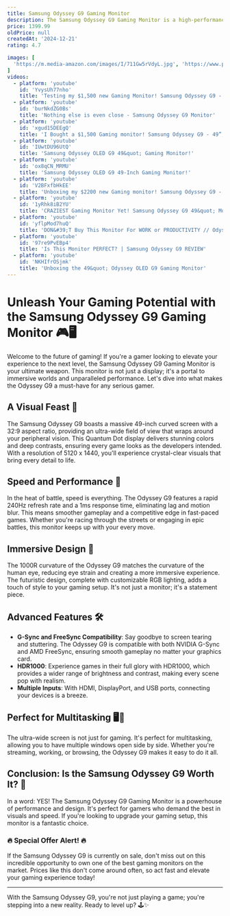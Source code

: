 ```yaml
---
title: Samsung Odyssey G9 Gaming Monitor
description: The Samsung Odyssey G9 Gaming Monitor is a high-performance, ultra-wide display designed for immersive gaming experiences. It features a massive 49-inch curved screen with a 32:9 aspect ratio, providing an expansive field of view that mimics dual-monitor setups without bezels. The monitor boasts a 5120x1440 resolution, delivering sharp and detailed visuals. It supports a 240Hz refresh rate and a 1ms response time, ensuring smooth and responsive gameplay. The Odyssey G9 also includes NVIDIA G-SYNC and AMD FreeSync Premium Pro technologies to minimize screen tearing and stuttering. Its futuristic design, with customizable RGB lighting, complements its advanced features, making it a popular choice among gamers seeking a top-tier display.
price: 1399.99
oldPrice: null
createdAt: '2024-12-21'
rating: 4.7

images: [
  'https://m.media-amazon.com/images/I/711Gw5rVdyL.jpg', 'https://www.pcworld.com/wp-content/uploads/2024/10/puff-16-1.jpg?quality=50&strip=all', 'https://img.global.news.samsung.com/uk/wp-content/uploads/2020/06/Odyssey-G9_3.jpg', 'https://www.digitaltrends.com/wp-content/uploads/2024/06/Samsung-Odyssey-G9-G95C-e1719420772669.jpg?resize=1200,630&p=1', 'https://www.digitaltrends.com/wp-content/uploads/2023/10/odyssey-oled-g9-review-13.jpg?resize=800,418&p=1', 'https://i0.wp.com/www.techarp.com/wp-content/uploads/2020/01/Samsung-Odyssey-G9-curved-gaming-monitor-revealed.jpg?fit=1200,600&ssl=1', 'https://ae01.alicdn.com/kf/S0b3824bd4e8c44ee8c6a32d49a691db0D.jpg?width=1601&height=1601&hash=3202', 'https://i.redd.it/l5gfcp2n2xlb1.jpg', 'https://zerotohundred.com/wp-content/uploads/2022/04/20220302_212649-01-01.jpeg', 'https://images.anandtech.com/doci/20025/Dual-UHD-Gaming-Monitor_dl3.jpg', 'https://media.kijiji.ca/api/v1/ca-prod-fsbo-ads/images/c3/c3681069-5abd-4ec1-80c1-b8ed59ba3169?rule=kijijica-400-webp', 'https://www.techspot.com/articles-info/2163/images/S-2.jpg', 'https://simracingcockpit.gg/wp-content/uploads/2020/12/PXL_20201214_083958574-1-1024x768.jpg', 'https://i.blogs.es/3ccdb9/samsung-odyssey-g9-46/450_1000.jpg', 'https://i.redd.it/3zuk1jmsbkh71.jpg', 'https://media.johnlewiscontent.com/i/JohnLewis/110979146?fmt=auto&$background-off-white$', 'https://reviewed-com-res.cloudinary.com/image/fetch/s--bGL_JgKv--/b_white,c_limit,cs_srgb,f_auto,fl_progressive.strip_profile,g_center,q_auto,w_972/https://reviewed-production.s3.amazonaws.com/1709843445274/SamsungG9.png', 'https://assets0.heathcotes.co.nz/spree/products/64454/large/LS49CG934SEXXY_-_Samsung_49_Inch_Odyssey_OLED_G9_G93SC_Curved_Gaming_Monitor_S49CG934SE_25.JPG?1689548054', 'https://photos-us.bazaarvoice.com/photo/2/cGhvdG86c2Ftc3VuZw/bb5dd8ad-ca60-57ac-b762-103e4ce53dd7', 'https://ugc-user-content.pccomponentes.com/IMG_650d45f1b7d55_20230922074449752979.jpeg', 'https://www.lifewire.com/thmb/gwYL7QqE6LD1qDue4mSnro2Fs2A=/1500x0/filters:no_upscale():max_bytes(150000):strip_icc()/Samsung-OLED-G9-Back-ff1c2702377c4d8fb0357ba6df6f7272.jpg', 'https://www.thestreet.com/.image/ar_1.91,c_fill,cs_srgb,g_faces:center,q_auto:good,w_1200/MTk4NjE1NDcwMzk4NTE1MTEx/oled-g9-image-2.png', 'https://www.vortez.net/news_file/21785_samsung-odyssey-neo-g9-curved-gaming-monitor.jpg', 'https://lookaside.fbsbx.com/lookaside/crawler/media/?media_id=1814307856042795', 'https://sm.pcmag.com/pcmag_uk/news/s/samsungs-4/samsungs-49-inch-gaming-monitor-first-to-be-hdr-certified_a2pv.jpg', 'https://i.ebayimg.com/images/g/y5cAAOSwyZhmofvY/s-l1200.png', 'https://i.blogs.es/3ccdb9/samsung-odyssey-g9-46/450_1000.jpg', 'https://static1.xdaimages.com/wordpress/wp-content/uploads/2023/06/samsung-odyssey-oled-g9.jpg', 'https://images.samsung.com/is/image/samsung/es-feature-spellbinding-resolution-249867088?$624_n_JPG$', 'https://www.deffo.com.ar/wp-content/uploads/2022/11/LC49G95TSSLXZB-4.webp', 'https://cdn.idealo.com/folder/Product/202168/8/202168878/s3_produktbild_gross_3/samsung-odyssey-g6-s32bg650eu.jpg', 'https://benson.ph/cdn/shop/products/ph-odyssey-g9-lc49g95tssexxp-dynamicwhite-307878001_1024x.png?v=1676513618', 'https://images.samsung.com/is/image/samsung/assets/au/monitors/odyssey-gaming-monitor/odyssey-kv-startframe-mo.jpg?$ORIGIN_JPG$', 'https://zahcomputers.pk/wp-content/uploads/2020/08/See-it-all-on-one-screen.jpg', 'https://www.gamingoase.de/media/images/info/g9_1.jpg', 'https://ugc-user-content.pccomponentes.com/IMG_674a1e6d01ce6_20241129200501007397.png', 'https://laptopsking.com/cdn/shop/files/IMG_E4726_f261ee38-53fc-42c2-a70b-3902b05b8adb.jpg?v=1694000711&width=1946', 'https://i.ytimg.com/vi/yflpMod7huQ/maxresdefault.jpg', 'https://microless.com/cdn/products/785633e65fc7270ac8288ed6cfb63c01-hi.jpg', 'https://img.evetech.co.za/repository/ProductImages/SAMSUNG-49-Inch-Odyssey-G9-Series-Curved-Gaming-Monitor-1000px-v0004.webp', 'https://www.androidauthority.com/wp-content/uploads/2022/09/samsung-odyssey-g9-ultrawide-monitor-2-scaled.jpg', 'https://image-us.samsung.com/SamsungUS/home/computing/monitors/gaming/04162024/LS49AG952NNXZA.jpg?$product-details-jpg$', 'https://media.ergotron.com/reserved/products/45-478-216-p-orig.jpg', 'https://m.media-amazon.com/images/I/51HoXA-gwgL.jpg', 'https://images.samsung.com/is/image/samsung/es-feature-design-s-new-frontier-249867076', 'https://www.digitec.ch/im/productimages/3/6/3/4/3/5/1/2/9/6/9/6/9/9/5/7/9/1/5/bfad52e4-9330-4e62-aa82-8bf7559eaca5_cropped.jpg', 'https://i.ytimg.com/vi/jWoQz0WJWno/hq720.jpg?sqp=-oaymwEhCK4FEIIDSFryq4qpAxMIARUAAAAAGAElAADIQj0AgKJD&rs=AOn4CLD4PCwkNDcAf5ohnRb4copR6fqoKw', 'https://hitechcentury.com/wp-content/uploads/2022/08/20220827_193402-01_compress28-1024x645.jpg', 'https://media.kijiji.ca/api/v1/ca-prod-fsbo-ads/images/64/64ec5318-0b3f-4aa2-b449-6b029b0bf00e?rule=kijijica-400-webp', 'https://i.ytimg.com/vi/o8PYOoNTT5o/hq720.jpg?sqp=-oaymwEhCK4FEIIDSFryq4qpAxMIARUAAAAAGAElAADIQj0AgKJD&rs=AOn4CLCtXECCWlBPJFXBYRfggzTO9XOb9A', 'https://static.digitecgalaxus.ch/Files/7/5/3/9/7/3/0/2/neog9-8.jpg', 'https://images.samsung.com/is/image/samsung/p6pim/uk/ls57cg952nuxxu/gallery/uk-odyssey-neo-g9-g95nc-ls57cg952nuxxu-540073312?$650_519_PNG$', 'https://atlas-content-cdn.pixelsquid.com/assets_v2/279/2791606099130717811/jpeg-600/G03.jpg?modifiedAt=1', 'https://i.redd.it/b2cl37hf31e91.jpg', 'https://d.newsweek.com/en/full/2283621/samsung-odyssey-neo-g9-57-inch-review.jpg', 'https://i.rtings.com/assets/products/juqbbyEi/samsung-odyssey-oled-g9-g95sc-s49cg95/design-medium.jpg?format=auto', 'https://preview.redd.it/upgraded-my-sim-rig-monitors-to-the-49-g9-neo-odyssey-and-v0-326odbeg6mla1.jpg?width=1080&crop=smart&auto=webp&s=590def8260586d7463cc29cc41602e13be6919db', 'https://cdn.mos.cms.futurecdn.net/uzUxRogtpq39qD5rkrJ4wa-320-80.jpg', 'https://www.pcgamesn.com/wp-content/sites/pcgamesn/2024/04/lenovo-legion-y34wz-30-review-05-rgb-lighting-03.jpg', 'https://i.pcmag.com/imagery/reviews/05mQGIDQOTCx8qyj5vd3S8t-1.fit_lim.size_1200x630.v1695825614.jpg', 'https://lookaside.fbsbx.com/lookaside/crawler/media/?media_id=5166101603450712', 'https://i.ytimg.com/vi/wLWwIF34nZc/maxresdefault.jpg', 'https://images.samsung.com/is/image/samsung/p6pim/es/feature/64129747/es-feature-monitor-odyssey-g9-lc49g95t-523525098?$FB_TYPE_I_JPG$', 'https://soundmachine.com.mt/wp-content/uploads/2024/02/Samsung-LS49CG950EUXEN-49-Curved-240Hz-Odyssey-G9-Curved-Gaming-Monitor-3-YEARS-3.jpg', 'https://s.yimg.com/ny/api/res/1.2/mNSB4QQ3Pi0Qfo.kXZYeQA--/YXBwaWQ9aGlnaGxhbmRlcjt3PTk2MDtoPTY0MA--/https://media.zenfs.com/en/digital_trends_973/c7088e808a48c21de38499657dd06428', 'https://computechstore.in/wp-content/uploads/2024/01/Samsung-Odyssey-G9-OLED-49-Inch-Curved-Gaming-Monitor-2.jpg', 'https://www.sammobile.com/wp-content/uploads/2020/05/Samsung-Odyssey-G7-G9-2020-Gaming-Monitor-Lineup-With-T1-League-Of-Legends-Team.jpg', 'https://i.redd.it/blml1h2b72q91.jpg', 'https://i.redd.it/ogu3p1le9vg81.jpg', 'https://blog.bestbuy.ca/wp-content/uploads/2023/09/Samsung-Odyssey-Neo-G9-Unboxed.jpg', 'https://cdn.mos.cms.futurecdn.net/FZyqmC66EcjRAbnpFHthmU.jpg', 'https://i.redd.it/mc879i2813lb1.jpg', 'https://img.evetech.co.za/repository/ProductImages/samsung-odyssey-neo-g9-240hz-gaming-monitor-overview-1400px-v0001.jpg', 'https://i.ytimg.com/vi/cMbyy6YeZzE/hq720.jpg?sqp=-oaymwEhCK4FEIIDSFryq4qpAxMIARUAAAAAGAElAADIQj0AgKJD&rs=AOn4CLB7nSJ-xyxLcoJbhRVEH1kLMiXvJw', 'https://m.media-amazon.com/images/I/91j+w2lKFeL._SY350_PKmb-play-button-overlay_.jpg', 'https://m.media-amazon.com/images/I/710HMQfpraL._AC_UF894,1000_QL80_.jpg', 'https://miro.medium.com/v2/resize:fit:1400/1*z5LU439SsYAMnDQVUooxLA.png', 'https://www.avsforum.com/cdn-cgi/image/format=auto,onerror=redirect,width=1920,height=1920,fit=scale-down/https://www.avsforum.com/attachments/samsung-odyssey-g9-monitor-top-choice-2-jpg.3022280/', 'https://www.stuff.tv/wp-content/uploads/sites/2/2023/06/image-11.png?w=1024', 'https://i1.wp.com/www.stuff.tv/wp-content/uploads/sites/2/2024/06/Samsung-Odyssey-G8-OLED-hands-on-lead.jpg?ssl=1'
]
videos: 
  - platform: 'youtube'
    id: 'YvysUh77nho'
    title: 'Testing my $1,500 new Gaming Monitor! Samsung Odyssey G9 - 49”, 240hz, 1440p, OLED display!'
  - platform: 'youtube'
    id: 'burNkdZG0Bs'
    title: 'Nothing else is even close - Samsung Odyssey G9 Monitor'
  - platform: 'youtube'
    id: 'xgud15DEEgQ'
    title: 'I Bought a $1,500 Gaming monitor! Samsung Odyssey G9 - 49”, 240hz, 1440p!'
  - platform: 'youtube'
    id: 'IUwtDU96UtQ'
    title: 'Samsung Odyssey OLED G9 49&quot; Gaming Monitor!'
  - platform: 'youtube'
    id: 'ox8qCN_MRMU'
    title: 'Samsung Odyssey OLED G9 49-Inch Gaming Monitor!'
  - platform: 'youtube'
    id: 'V2BFxfbHkEE'
    title: 'Unboxing my $2200 new Gaming monitor! Samsung Odyssey G9 - 49”, 240hz, 1440p, OLED display!'
  - platform: 'youtube'
    id: '1yRhk8iB2YU'
    title: 'CRAZIEST Gaming Monitor Yet! Samsung Odyssey G9 49&quot; Monitor Review'
  - platform: 'youtube'
    id: 'yflpMod7huQ'
    title: 'DON&#39;T Buy This Monitor For WORK or PRODUCTIVITY // Odyssey G9 Review'
  - platform: 'youtube'
    id: '97re9PvEBp4'
    title: 'Is This Monitor PERFECT? | Samsung Odyssey G9 REVIEW'
  - platform: 'youtube'
    id: 'NKHIfrOSjmk'
    title: 'Unboxing the 49&quot; Odyssey OLED G9 Gaming Monitor'
---
```


# Unleash Your Gaming Potential with the Samsung Odyssey G9 Gaming Monitor 🎮🖥️

Welcome to the future of gaming! If you're a gamer looking to elevate your experience to the next level, the Samsung Odyssey G9 Gaming Monitor is your ultimate weapon. This monitor is not just a display; it's a portal to immersive worlds and unparalleled performance. Let's dive into what makes the Odyssey G9 a must-have for any serious gamer.

## A Visual Feast 🍿

The Samsung Odyssey G9 boasts a massive 49-inch curved screen with a 32:9 aspect ratio, providing an ultra-wide field of view that wraps around your peripheral vision. This Quantum Dot display delivers stunning colors and deep contrasts, ensuring every game looks as the developers intended. With a resolution of 5120 x 1440, you'll experience crystal-clear visuals that bring every detail to life.

## Speed and Performance 🚀

In the heat of battle, speed is everything. The Odyssey G9 features a rapid 240Hz refresh rate and a 1ms response time, eliminating lag and motion blur. This means smoother gameplay and a competitive edge in fast-paced games. Whether you're racing through the streets or engaging in epic battles, this monitor keeps up with your every move.

## Immersive Design 🌌

The 1000R curvature of the Odyssey G9 matches the curvature of the human eye, reducing eye strain and creating a more immersive experience. The futuristic design, complete with customizable RGB lighting, adds a touch of style to your gaming setup. It's not just a monitor; it's a statement piece.

## Advanced Features 🛠️

- **G-Sync and FreeSync Compatibility**: Say goodbye to screen tearing and stuttering. The Odyssey G9 is compatible with both NVIDIA G-Sync and AMD FreeSync, ensuring smooth gameplay no matter your graphics card.
- **HDR1000**: Experience games in their full glory with HDR1000, which provides a wider range of brightness and contrast, making every scene pop with realism.
- **Multiple Inputs**: With HDMI, DisplayPort, and USB ports, connecting your devices is a breeze.

## Perfect for Multitasking 🖥️🔄

The ultra-wide screen is not just for gaming. It's perfect for multitasking, allowing you to have multiple windows open side by side. Whether you're streaming, working, or browsing, the Odyssey G9 makes it easy to do it all.

## Conclusion: Is the Samsung Odyssey G9 Worth It? 🤔

In a word: YES! The Samsung Odyssey G9 Gaming Monitor is a powerhouse of performance and design. It's perfect for gamers who demand the best in visuals and speed. If you're looking to upgrade your gaming setup, this monitor is a fantastic choice.

### **🔥 Special Offer Alert! 🔥**

If the Samsung Odyssey G9 is currently on sale, don't miss out on this incredible opportunity to own one of the best gaming monitors on the market. Prices like this don't come around often, so act fast and elevate your gaming experience today!

---

With the Samsung Odyssey G9, you're not just playing a game; you're stepping into a new reality. Ready to level up? 🕹️✨